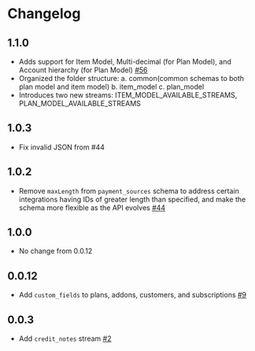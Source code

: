 # Changelog
## 1.1.0
  *  Adds support for Item Model, Multi-decimal (for Plan Model), and Account hierarchy (for Plan Model) [#56](https://github.com/singer-io/tap-chargebee/pull/56)
  * Organized the folder structure: 
      a. common(common schemas to both plan model and item model) 
      b. item_model 
      c. plan_model
  * Introduces two new streams: ITEM_MODEL_AVAILABLE_STREAMS, PLAN_MODEL_AVAILABLE_STREAMS

## 1.0.3
  * Fix invalid JSON from #44

## 1.0.2
  * Remove `maxLength` from `payment_sources` schema to address certain integrations having IDs of greater length than specified, and make the schema more flexible as the API evolves [#44](https://github.com/singer-io/tap-chargebee/pull/44)

## 1.0.0
  * No change from 0.0.12

## 0.0.12
  * Add `custom_fields` to plans, addons, customers, and subscriptions [#9](https://github.com/singer-io/tap-chargebee/pull/9)

## 0.0.3
  * Add `credit_notes` stream [#2](https://github.com/singer-io/tap-chargebee/pull/2)
